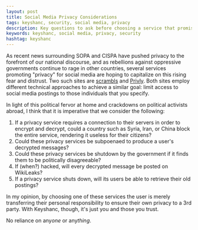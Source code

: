 ```yaml
---
layout: post
title: Social Media Privacy Considerations
tags: keyshanc, security, social media, privacy
description: Key questions to ask before choosing a service that promises privacy for social media.
keywords: keyshanc, social media, privacy, security
hashtag: keyshanc
---
```

As recent news surrounding SOPA and CISPA have pushed privacy to the forefront of our national discourse, and as rebellions against oppressive governments continue to rage in other countries, several services promoting "privacy" for social media are hoping to capitalize on this rising fear and distrust. Two such sites are <a href="https://scrambls.com/">scrambls</a> and <a href="https://priv.ly/">Privly</a>. Both sites employ different technical approaches to achieve a similar goal: limit access to social media postings to those individuals that you specify.

In light of this political fervor at home and crackdowns on political activists abroad, I think that it is imperative that we consider the following:

1. If a privacy service requires a connection to their servers in order to encrypt and decrypt, could a country such as Syria, Iran, or China block the entire service, rendering it useless for their citizens?
2. Could these privacy services be subpoenaed to produce a user's decrypted messages?
3. Could these privacy services be shutdown by the government if it finds them to be politically disagreeable?
4. If \(when?\) hacked, will every decrypted message be posted on WikiLeaks?
5. If a privacy service shuts down, will its users be able to retrieve their old postings?

In my opinion, by choosing one of these services the user is merely transferring their personal responsibility to ensure their own privacy to a 3rd party. With Keyshanc, though, it's just you and those you trust.

No reliance on any<i>one</i> or any<i>thing</i>.
